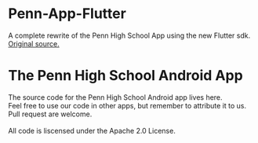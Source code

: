 # Penn-App-Flutter
<p> A complete rewrite of the Penn High School App using the new Flutter sdk. <br> <a href="https://github.com/rileyclauss/PHSMobile"> Original source.</a> </p>
<h1>The Penn High School Android App </h1>
<p>The source code for the Penn High School Android app lives here.<br>Feel free to use our code in other apps, but remember to attribute it to us.  Pull request are welcome.<br><br>All code is liscensed under the Apache 2.0 License.</p>

